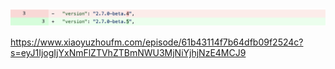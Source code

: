 ![](https://github.com/exposir/beds/blob/main/WX20211216-120105@2x.png?raw=true)

https://www.xiaoyuzhoufm.com/episode/61b43114f7b64dfb09f2524c?s=eyJ1IjogIjYxNmFlZTVhZTBmNWU3MjNiYjhjNzE4MCJ9
